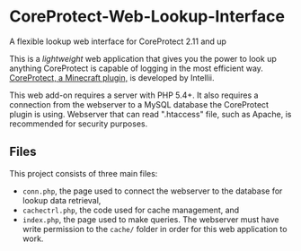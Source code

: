 # CoreProtect-Web-Lookup-Interface
A flexible lookup web interface for CoreProtect 2.11 and up

This is a _lightweight_ web application that gives you the power to look up anything CoreProtect is capable of logging in the most efficient way.  [CoreProtect, a Minecraft plugin,](http://dev.bukkit.org/bukkit-plugins/coreprotect/) is developed by Intellii.

This web add-on requires a server with PHP 5.4+.  It also requires a connection from the webserver to a MySQL database the CoreProtect plugin is using.  Webserver that can read ".htaccess" file, such as Apache, is recommended for security purposes.

## Files
This project consists of three main files:
- `conn.php`, the page used to connect the webserver to the database for lookup data retrieval,
- `cachectrl.php`, the code used for cache management, and
- `index.php`, the page used to make queries.
The webserver must have write permission to the `cache/` folder in order for this web application to work.
